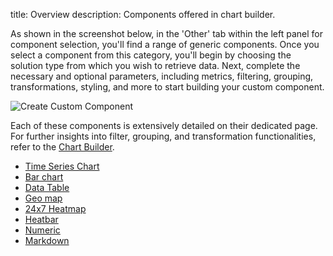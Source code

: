 title: Overview
description: Components offered in chart builder.

As shown in the screenshot below, in the 'Other' tab within the left panel for component selection, you'll find a range of generic components. Once you select a component from this category, you'll begin by choosing the solution type from which you wish to retrieve data.
Next, complete the necessary and optional parameters, including metrics, filtering, grouping, transformations, styling, and more to start building your custom component.

![Create Custom Component](../images/dashboards/create-custom-component.gif)

Each of these components is extensively detailed on their dedicated page. For further insights into filter, grouping, and transformation functionalities, refer to the [Chart Builder](https://sematext.com/docs/dashboards/chart-builder/).

- [Time Series Chart](./time-series-chart)
- [Bar chart](./bar-pie-donut-chart)
- [Data Table](./data-table-component)
- [Geo map](./geomap)
- [24x7 Heatmap](./heatmap)
- [Heatbar](./heatbar)
- [Numeric](./numeric-component)
- [Markdown](./markdown)
